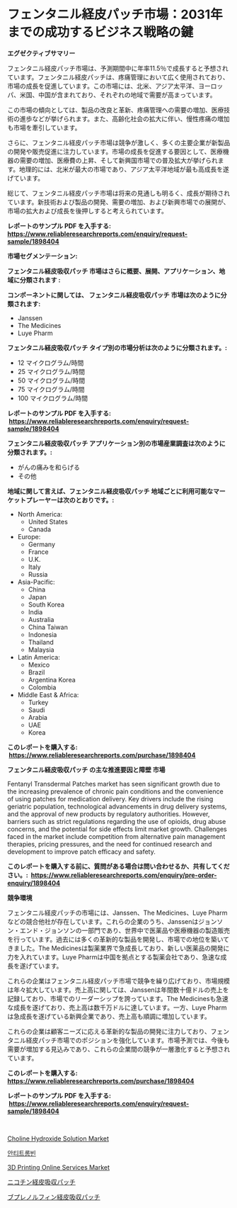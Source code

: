 <p><h1>フェンタニル経皮パッチ市場：2031年までの成功するビジネス戦略の鍵</h1></p><p><strong>エグゼクティブサマリー</strong></p>
<p><p>フェンタニル経皮パッチ市場は、予測期間中に年率11.5％で成長すると予想されています。フェンタニル経皮パッチは、疼痛管理において広く使用されており、市場の成長を促進しています。この市場には、北米、アジア太平洋、ヨーロッパ、米国、中国が含まれており、それぞれの地域で需要が高まっています。</p><p>この市場の傾向としては、製品の改良と革新、疼痛管理への需要の増加、医療技術の進歩などが挙げられます。また、高齢化社会の拡大に伴い、慢性疼痛の増加も市場を牽引しています。</p><p>さらに、フェンタニル経皮パッチ市場は競争が激しく、多くの主要企業が新製品の開発や販売促進に注力しています。市場の成長を促進する要因として、医療機器の需要の増加、医療費の上昇、そして新興国市場での普及拡大が挙げられます。地理的には、北米が最大の市場であり、アジア太平洋地域が最も高成長を遂げています。</p><p>総じて、フェンタニル経皮パッチ市場は将来の見通しも明るく、成長が期待されています。新技術および製品の開発、需要の増加、および新興市場での展開が、市場の拡大および成長を後押しすると考えられています。</p></p>
<p><strong>レポートのサンプル PDF を入手する: <a href="https://www.reliableresearchreports.com/enquiry/request-sample/1898404">https://www.reliableresearchreports.com/enquiry/request-sample/1898404</a></strong></p>
<p><strong>市場セグメンテーション:</strong></p>
<p><strong> フェンタニル経皮吸収パッチ 市場はさらに概要、展開、アプリケーション、地域に分類されます :</strong></p>
<p><strong>コンポーネントに関しては、 フェンタニル経皮吸収パッチ 市場は次のように分類されます: &nbsp;</strong></p>
<p><ul><li>Janssen</li><li>The Medicines</li><li>Luye Pharm</li></ul></p>
<p><strong> フェンタニル経皮吸収パッチ タイプ別の市場分析は次のように分類されます。:</strong></p>
<p><ul><li>12 マイクログラム/時間</li><li>25 マイクログラム/時間</li><li>50 マイクログラム/時間</li><li>75 マイクログラム/時間</li><li>100 マイクログラム/時間</li></ul></p>
<p><strong>レポートのサンプル PDF を入手する: &nbsp;<a href="https://www.reliableresearchreports.com/enquiry/request-sample/1898404">https://www.reliableresearchreports.com/enquiry/request-sample/1898404</a></strong></p>
<p><strong> フェンタニル経皮吸収パッチ アプリケーション別の市場産業調査は次のように分類されます。:</strong></p>
<p><ul><li>がんの痛みを和らげる</li><li>その他</li></ul></p>
<p><strong>地域に関して言えば、フェンタニル経皮吸収パッチ 地域ごとに利用可能なマーケットプレーヤーは次のとおりです。:</strong></p>
<p><ul>
    <li>
        North America:
        <ul>
            <li>United States</li>
            <li>Canada</li>
        </ul>
    </li>
    <li>
        Europe:
        <ul>
            <li>Germany</li>
            <li>France</li>
            <li>U.K.</li>
            <li>Italy</li>
            <li>Russia</li>
        </ul>
    </li>
    <li>
        Asia-Pacific:
        <ul>
            <li>China</li>
            <li>Japan</li>
            <li>South Korea</li>
            <li>India</li>
            <li>Australia</li>
            <li>China Taiwan</li>
            <li>Indonesia</li>
            <li>Thailand</li>
            <li>Malaysia</li>
        </ul>
    </li>
    <li>
        Latin America:
        <ul>
            <li>Mexico</li>
            <li>Brazil</li>
            <li>Argentina Korea</li>
            <li>Colombia</li>
        </ul>
    </li>
    <li>
        Middle East & Africa:
        <ul>
            <li>Turkey</li>
            <li>Saudi</li>
            <li>Arabia</li>
            <li>UAE</li>
            <li>Korea</li>
        </ul>
    </li>
    </ul></p>
<p><strong>このレポートを購入する: &nbsp;<a href="https://www.reliableresearchreports.com/purchase/1898404">https://www.reliableresearchreports.com/purchase/1898404</a></strong></p>
<p><strong>フェンタニル経皮吸収パッチ の主な推進要因と障壁 市場</strong></p>
<p><p>Fentanyl Transdermal Patches market has seen significant growth due to the increasing prevalence of chronic pain conditions and the convenience of using patches for medication delivery. Key drivers include the rising geriatric population, technological advancements in drug delivery systems, and the approval of new products by regulatory authorities. However, barriers such as strict regulations regarding the use of opioids, drug abuse concerns, and the potential for side effects limit market growth. Challenges faced in the market include competition from alternative pain management therapies, pricing pressures, and the need for continued research and development to improve patch efficacy and safety.</p></p>
<p><strong>このレポートを購入する前に、質問がある場合は問い合わせるか、共有してください。:&nbsp; <a href="https://www.reliableresearchreports.com/enquiry/pre-order-enquiry/1898404">https://www.reliableresearchreports.com/enquiry/pre-order-enquiry/1898404</a></strong></p>
<p><strong>競争環境</strong></p>
<p><p>フェンタニル経皮パッチの市場には、Janssen、The Medicines、Luye Pharmなどの競合他社が存在しています。これらの企業のうち、Janssenはジョンソン・エンド・ジョンソンの一部門であり、世界中で医薬品や医療機器の製造販売を行っています。過去には多くの革新的な製品を開発し、市場での地位を築いてきました。The Medicinesは製薬業界で急成長しており、新しい医薬品の開発に力を入れています。Luye Pharmは中国を拠点とする製薬会社であり、急速な成長を遂げています。</p><p>これらの企業はフェンタニル経皮パッチ市場で競争を繰り広げており、市場規模は年々拡大しています。売上高に関しては、Janssenは年間数十億ドルの売上を記録しており、市場でのリーダーシップを誇っています。The Medicinesも急速な成長を遂げており、売上高は数千万ドルに達しています。一方、Luye Pharmは急成長を遂げている新興企業であり、売上高も順調に増加しています。</p><p>これらの企業は顧客ニーズに応える革新的な製品の開発に注力しており、フェンタニル経皮パッチ市場でのポジションを強化しています。市場予測では、今後も需要が増加する見込みであり、これらの企業間の競争が一層激化すると予想されています。</p></p>
<p><strong>このレポートを購入する: &nbsp; <a href="https://www.reliableresearchreports.com/purchase/1898404">https://www.reliableresearchreports.com/purchase/1898404</a></strong></p>
<p><strong>レポートのサンプル PDF を入手する: &nbsp;<a href="https://www.reliableresearchreports.com/enquiry/request-sample/1898404">https://www.reliableresearchreports.com/enquiry/request-sample/1898404</a></strong><strong></strong></p>
<p>&nbsp;</p>
<p><p><a href="https://github.com/globismark/Market-Research-Report-List-2/blob/main/choline-hydroxide-solution-market.md">Choline Hydroxide Solution Market</a></p><p><a href="https://github.com/vsoq0zknh59/Market-Research-Report-List-1/blob/main/1189834193937.md">안티트롬빈</a></p><p><a href="https://issuu.com/reportprime-2/docs/3d-printing-online-services-market-size-2030.pptx">3D Printing Online Services Market</a></p><p><a href="https://github.com/lababdou/Market-Research-Report-List-2/blob/main/6449405194212.md">ニコチン経皮吸収パッチ</a></p><p><a href="https://github.com/bevdtkn4419963/Market-Research-Report-List-1/blob/main/7205349194213.md">ブプレノルフィン経皮吸収パッチ</a></p></p>